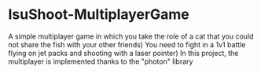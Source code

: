 # IsuShoot-MultiplayerGame
A simple multiplayer game in which you take the role of a cat that you could not share the fish with your other friends) You need to fight in a 1v1 battle flying on jet packs and shooting with a laser pointer) In this project, the multiplayer is implemented thanks to the "photon" library
